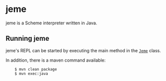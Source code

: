 jeme
====

jeme is a Scheme interpreter written in Java.

Running jeme
------------

jeme's REPL can be started by executing the main method in the [`Jeme`](https://github.com/taigner/jeme/blob/master/src/main/java/com/tobiasaigner/Jeme.java) class.

In addition, there is a maven command available:

```
    $ mvn clean package
    $ mvn exec:java
```
